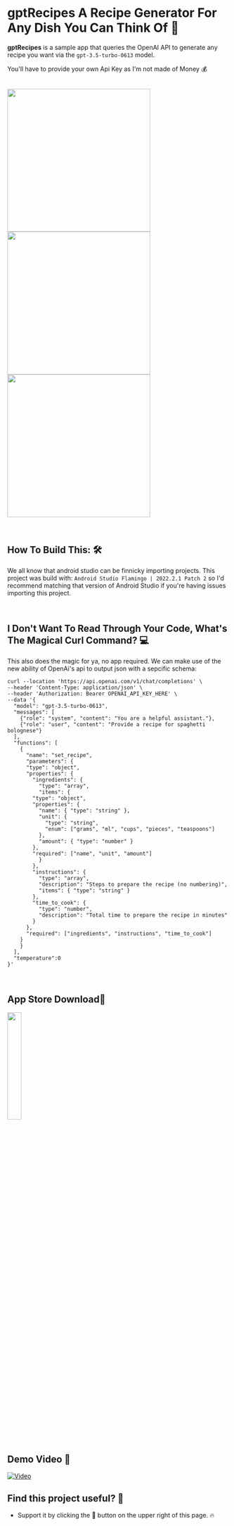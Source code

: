 # gptRecipes A Recipe Generator For Any Dish You Can Think Of  📖

**gptRecipes** is a sample app that queries the OpenAI API to generate any recipe you want via the `gpt-3.5-turbo-0613` model. 

You'll have to provide your own Api Key as I'm not made of Money 💰
<br>
<br>

<img src="github_assets/first_screen.png" width="325"/> <img src="github_assets/loading.png" width="325"/>  <img src="github_assets/recipe.png" width="325"/> 

<br>

## How To Build This: 🛠
We all know that android studio can be finnicky importing projects. This project was build with: `Android Studio Flamingo | 2022.2.1 Patch 2` so I'd recommend matching that version of Android Studio if you're having issues importing this project. 

<br>

## I Don't Want To Read Through Your Code, What's The Magical Curl Command? 💻 
This also does the magic for ya, no app required. We can make use of the new ability of OpenAi's api to output json with a sepcific schema: 
```
curl --location 'https://api.openai.com/v1/chat/completions' \
--header 'Content-Type: application/json' \
--header 'Authorization: Bearer OPENAI_API_KEY_HERE' \
--data '{
  "model": "gpt-3.5-turbo-0613",
  "messages": [
    {"role": "system", "content": "You are a helpful assistant."},
    {"role": "user", "content": "Provide a recipe for spaghetti bolognese"}
  ],
  "functions": [
    {
      "name": "set_recipe",
      "parameters": {
	  "type": "object",
	  "properties": {
	    "ingredients": {
	      "type": "array",
	      "items": {
		"type": "object",
		"properties": {
		  "name": { "type": "string" },
		  "unit": { 
		    "type": "string",
		    "enum": ["grams", "ml", "cups", "pieces", "teaspoons"]
		  },
		  "amount": { "type": "number" }
		},
		"required": ["name", "unit", "amount"]
	      }
	    },
	    "instructions": {
	      "type": "array",
	      "description": "Steps to prepare the recipe (no numbering)",
	      "items": { "type": "string" }
	    },
	    "time_to_cook": {
	      "type": "number",
	      "description": "Total time to prepare the recipe in minutes"
	    }
	  },
	  "required": ["ingredients", "instructions", "time_to_cook"]
	}
    }
  ],
  "temperature":0
}'
```
<br>

## App Store Download📱
<p align="left">
<a href="https://play.google.com/store/apps/details?id=com.davidz.gptrecipes">
  <img src="github_assets/google_play.svg" width="25%">
</a>
<br>


## Demo Video 🎥 
[![Video](https://img.youtube.com/vi/iMwPzn8f33c/0.jpg)](https://youtu.be/iMwPzn8f33c)

## Find this project useful? 🔎

* Support it by clicking the 🌟 button on the upper right of this page. 🔥




